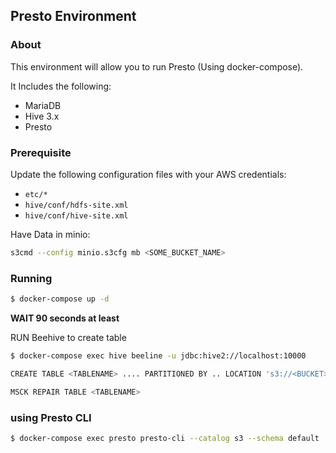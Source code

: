 ## Presto Environment

### About

This environment will allow you to run Presto (Using docker-compose).
 
It Includes the following:

   * MariaDB
   * Hive 3.x 
   * Presto

### Prerequisite
 
Update the following configuration files with your AWS credentials:

* `etc/*`
* `hive/conf/hdfs-site.xml`
* `hive/conf/hive-site.xml`

Have Data in minio:
```sh
s3cmd --config minio.s3cfg mb <SOME_BUCKET_NAME>
```

### Running

```sh
$ docker-compose up -d
```

**WAIT 90 seconds at least**

RUN Beehive to create table

```sh
$ docker-compose exec hive beeline -u jdbc:hive2://localhost:10000
```

```sh
CREATE TABLE <TABLENAME> .... PARTITIONED BY .. LOCATION 's3://<BUCKET>/<PATH>'
```

```sh
MSCK REPAIR TABLE <TABLENAME>
```

### using Presto CLI

```sh
$ docker-compose exec presto presto-cli --catalog s3 --schema default
```
